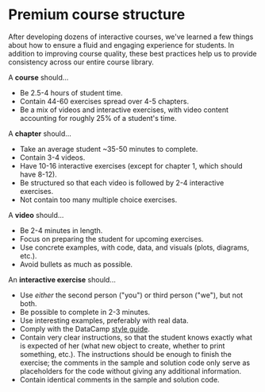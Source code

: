 # Premium course structure

After developing dozens of interactive courses, we've learned a few
things about how to ensure a fluid and engaging experience for students.
In addition to improving course quality, these best practices help us to
provide consistency across our entire course library.

A **course** should...

-   Be 2.5-4 hours of student time.
-   Contain 44-60 exercises spread over 4-5 chapters.
-   Be a mix of videos and interactive exercises, with video content
    accounting for roughly 25% of a student's time.

A **chapter** should...

-   Take an average student \~35-50 minutes to complete.
-   Contain 3-4 videos.
-   Have 10-16 interactive exercises (except for chapter 1, which should
    have 8-12).
-   Be structured so that each video is followed by 2-4 interactive
    exercises.
-   Not contain too many multiple choice exercises.

A **video** should...

-   Be 2-4 minutes in length.
-   Focus on preparing the student for upcoming exercises.
-   Use concrete examples, with code, data, and visuals (plots,
    diagrams, etc.).
-   Avoid bullets as much as possible.

An **interactive exercise** should...

-   Use *either* the second person ("you") or third person ("we"), but not both. 
-   Be possible to complete in 2-3 minutes.
-   Use interesting examples, preferably with real data.
-   Comply with the DataCamp [style
    guide](https://www.datacamp.com/teach/documentation#tab_style_guide_general).
-   Contain very clear instructions, so that the student knows exactly
    what is expected of her (what new object to create, whether to print
    something, etc.). The instructions should be enough to finish the
    exercise; the comments in the sample and solution code only serve as
    placeholders for the code without giving any additional information.
-   Contain identical comments in the sample and solution code.
